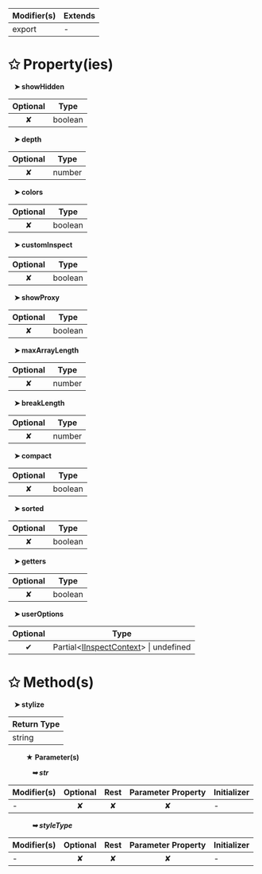 | Modifier(s)                            | Extends                                    |
|----------------------------------------|--------------------------------------------|
| export | - |

# &#10025; Property(ies)

&nbsp;&nbsp; **&#10148; showHidden**

| Optional                           | Type                         |
|:----------------------------------:|------------------------------|
| ✘ | boolean |

&nbsp;&nbsp; **&#10148; depth**

| Optional                           | Type                         |
|:----------------------------------:|------------------------------|
| ✘ | number |

&nbsp;&nbsp; **&#10148; colors**

| Optional                           | Type                         |
|:----------------------------------:|------------------------------|
| ✘ | boolean |

&nbsp;&nbsp; **&#10148; customInspect**

| Optional                           | Type                         |
|:----------------------------------:|------------------------------|
| ✘ | boolean |

&nbsp;&nbsp; **&#10148; showProxy**

| Optional                           | Type                         |
|:----------------------------------:|------------------------------|
| ✘ | boolean |

&nbsp;&nbsp; **&#10148; maxArrayLength**

| Optional                           | Type                         |
|:----------------------------------:|------------------------------|
| ✘ | number |

&nbsp;&nbsp; **&#10148; breakLength**

| Optional                           | Type                         |
|:----------------------------------:|------------------------------|
| ✘ | number |

&nbsp;&nbsp; **&#10148; compact**

| Optional                           | Type                         |
|:----------------------------------:|------------------------------|
| ✘ | boolean |

&nbsp;&nbsp; **&#10148; sorted**

| Optional                           | Type                         |
|:----------------------------------:|------------------------------|
| ✘ | boolean |

&nbsp;&nbsp; **&#10148; getters**

| Optional                           | Type                         |
|:----------------------------------:|------------------------------|
| ✘ | boolean |

&nbsp;&nbsp; **&#10148; userOptions**

| Optional                           | Type                         |
|:----------------------------------:|------------------------------|
| ✔ | Partial&lt;[IInspectContext](/testing/interface/inspect/iinspectcontext.md)&gt; &#124; undefined |

# &#10025; Method(s)

&nbsp;&nbsp; **&#10148; stylize**

| Return Type                       |
|-----------------------------------|
| string |

&nbsp;&nbsp;&nbsp;&nbsp;&nbsp;&nbsp;&nbsp;&nbsp; **&#9733; Parameter(s)**

&nbsp;&nbsp;&nbsp;&nbsp;&nbsp;&nbsp;&nbsp;&nbsp;&nbsp;&nbsp;&nbsp; _**&#10149; str**_

| Modifier(s)                              | Optional                           | Rest                          | Parameter Property                          | Initializer                       |
|------------------------------------------|:----------------------------------:|:-----------------------------:|:-------------------------------------------:|-----------------------------------|
| - | ✘  | ✘ | ✘ | - |

&nbsp;&nbsp;&nbsp;&nbsp;&nbsp;&nbsp;&nbsp;&nbsp;&nbsp;&nbsp;&nbsp; _**&#10149; styleType**_

| Modifier(s)                              | Optional                           | Rest                          | Parameter Property                          | Initializer                       |
|------------------------------------------|:----------------------------------:|:-----------------------------:|:-------------------------------------------:|-----------------------------------|
| - | ✘  | ✘ | ✘ | - |